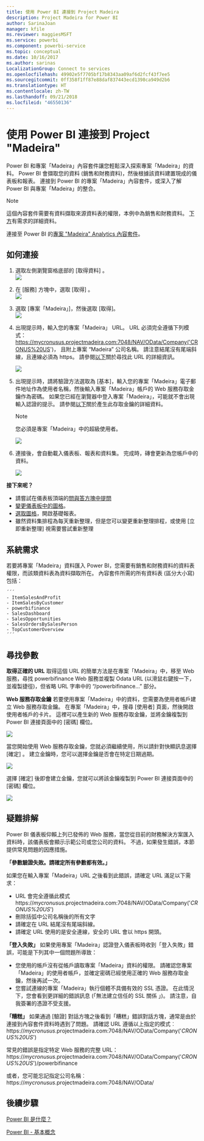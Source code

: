 ```yaml
---
title: 使用 Power BI 連接到 Project Madeira
description: Project Madeira for Power BI
author: SarinaJoan
manager: kfile
ms.reviewer: maggiesMSFT
ms.service: powerbi
ms.component: powerbi-service
ms.topic: conceptual
ms.date: 10/16/2017
ms.author: sarinas
LocalizationGroup: Connect to services
ms.openlocfilehash: 49902e5f7705bf17b8343aa09af6d2fcf43f7ee5
ms.sourcegitcommit: 0ff358f1ff87e88daf837443ecd1398ca949d2b6
ms.translationtype: HT
ms.contentlocale: zh-TW
ms.lasthandoff: 09/21/2018
ms.locfileid: "46550136"
---
```

# <a name="connect-to-project-madeira-with-power-bi"></a>使用 Power BI 連接到 Project "Madeira"
Power BI 和專案「Madeira」內容套件讓您輕鬆深入探索專案「Madeira」的資料。 Power BI 會擷取您的資料 (銷售和財務資料)，然後根據該資料建置現成的儀表板和報表。
連接到 Power BI 的專案「Madeira」內容套件，或深入了解 Power BI 與專案「Madeira」的整合。

>[!NOTE]
>這個內容套件需要有資料擷取來源資料表的權限，本例中為銷售和財務資料。 [下方](#Requirements)有需求的詳細資料。

連接至 Power BI 的[專案 "Madeira" Analytics 內容套件](https://app.powerbi.com/getdata/services/project-madeira)。

## <a name="how-to-connect"></a>如何連接
1. 選取左側瀏覽窗格底部的 [取得資料]  。  
    ![](media/service-connect-to-project-madeira/getdata.png)
2. 在 [服務]  方塊中，選取 [取得] 。  
    ![](media/service-connect-to-project-madeira/services.png)
3. 選取 [專案「Madeira」]，然後選取 [取得]。  
    ![](media/service-connect-to-project-madeira/projectmadeira.png)
4. 出現提示時，輸入您的專案「Madeira」 URL。 URL 必須完全遵循下列模式： <https://mycronusus.projectmadeira.com:7048/NAV/OData/Company('CRONUS%20US>')， 且附上專案 “Madeira” 公司名稱。 請注意結尾沒有尾端斜線，且連線必須為 https。 請參閱[以下](#FindingParams)關於尋找此 URL 的詳細資訊。  
   
    ![](media/service-connect-to-project-madeira/params.png)
5. 出現提示時，請將驗證方法選取為 [基本]，輸入您的專案「Madeira」電子郵件地址作為使用者名稱，然後輸入專案「Madeira」帳戶的 Web 服務存取金鑰作為密碼。 如果您已經在瀏覽器中登入專案「Madeira」，可能就不會出現輸入認證的提示。 請參閱[以下](#FindingParams)關於產生此存取金鑰的詳細資料。  
   
    >[!NOTE]
    >您必須是專案「Madeira」中的超級使用者。
   
   ![](media/service-connect-to-project-madeira/creds.png)
6. 連接後，會自動載入儀表板、報表和資料集。 完成時，磚會更新為您帳戶中的資料。  
   
    ![](media/service-connect-to-project-madeira/dashboard.png)

**接下來呢？**

* 請嘗試在儀表板頂端的[問與答方塊中提問](consumer/end-user-q-and-a.md)
* [變更儀表板中的圖格](service-dashboard-edit-tile.md)。
* [選取圖格](consumer/end-user-tiles.md)，開啟基礎報表。
* 雖然資料集排程為每天重新整理，但是您可以變更重新整理排程，或使用 [立即重新整理] 視需要嘗試重新整理

<a name="Requirements"></a>

## <a name="system-requirements"></a>系統需求
若要將專案「Madeira」資料匯入 Power BI，您需要有銷售和財務資料的資料表權限，而該類資料表為資料擷取所在。 內容套件所需的所有資料表 (區分大小寫) 包括：  
 
    ´´´ 
    - ItemSalesAndProfit  
    - ItemSalesByCustomer  
    - powerbifinance  
    - SalesDashboard  
    - SalesOpportunities  
    - SalesOrdersBySalesPerson  
    - TopCustomerOverview  
    ´´´ 

<a name="FindingParams"></a>

## <a name="finding-parameters"></a>尋找參數
**取得正確的 URL** 取得這個 URL 的簡單方法是在專案「Madeira」中，移至 Web 服務，尋找 powerbifinance Web 服務並複製 Odata URL (以滑鼠右鍵按一下，並複製捷徑)，但省略 URL 字串中的 “/powerbifinance…” 部分。

**Web 服務存取金鑰** 若要使用專案「Madeira」中的資料，您需要為使用者帳戶建立 Web 服務存取金鑰。 在專案「Madeira」中，搜尋 [使用者] 頁面，然後開啟使用者帳戶的卡片。 這裡可以產生新的 Web 服務存取金鑰，並將金鑰複製到 Power BI 連接頁面中的 [密碼] 欄位。

![](media/service-connect-to-project-madeira/accesskey.png)

當您開始使用 Web 服務存取金鑰，您就必須繼續使用，所以請針對快顯訊息選擇 [確定] 。
建立金鑰時，您可以選擇金鑰是否會在特定日期過期。

![](media/service-connect-to-project-madeira/accesskey2.png)

選擇 [確定] 後即會建立金鑰，您就可以將該金鑰複製到 Power BI 連接頁面中的 [密碼] 欄位。

![](media/service-connect-to-project-madeira/accesskey3.png)

## <a name="troubleshooting"></a>疑難排解
Power BI 儀表板仰賴上列已發佈的 Web 服務，當您從目前的財務解決方案匯入資料時，該儀表板會顯示示範公司或您公司的資料。 不過，如果發生錯誤，本節提供常見問題的因應措施。

**「參數驗證失敗。請確定所有參數都有效。」**

如果您在輸入專案「Madeira」URL 之後看到此錯誤，請確定 URL 滿足以下需求：  

- URL 會完全遵循此模式 https://*mycronusus*.projectmadeira.com:7048/NAV/OData/Company('<em>CRONUS%20US</em>')  
- 刪除括弧中公司名稱後的所有文字  
- 請確定在 URL 結尾沒有尾端斜線。  
- 請確定 URL 使用的是安全連線，安全的 URL 會以 https 開頭。  

**「登入失敗」** 如果使用專案「Madeira」認證登入儀表板時收到「登入失敗」錯誤，可能是下列其中一個問題所導致：  

   - 您使用的帳戶沒有從帳戶讀取專案「Madeira」資料的權限。 請確認您專案「Madeira」的使用者帳戶，並確定密碼已經使用正確的 Web 服務存取金鑰，然後再試一次。  
   - 您嘗試連線的專案「Madeira」執行個體不具備有效的 SSL 憑證。 在此情況下，您會看到更詳細的錯誤訊息 (「無法建立信任的 SSL 關係 」)。 請注意，自我簽署的憑證不受支援。  

**「糟糕」** 如果通過 [驗證] 對話方塊之後看到「糟糕」錯誤對話方塊，通常是由於連接到內容套件資料時遇到了問題。 請確認 URL 遵循以上指定的模式︰  
    https://*mycronusus*.projectmadeira.com:7048/NAV/OData/Company('<em>CRONUS%20US</em>')

常見的錯誤是指定特定 Web 服務的完整 URL：  
    https://*mycronusus*.projectmadeira.com:7048/NAV/OData/Company('<em>CRONUS%20US</em>')/powerbifinance

或者，您可能忘記指定公司名稱︰   
    https://<em>mycronusus</em>.projectmadeira.com:7048/NAV/OData/

## <a name="next-steps"></a>後續步驟
[Power BI 是什麼？](power-bi-overview.md)

[Power BI - 基本概念](consumer/end-user-basic-concepts.md)

